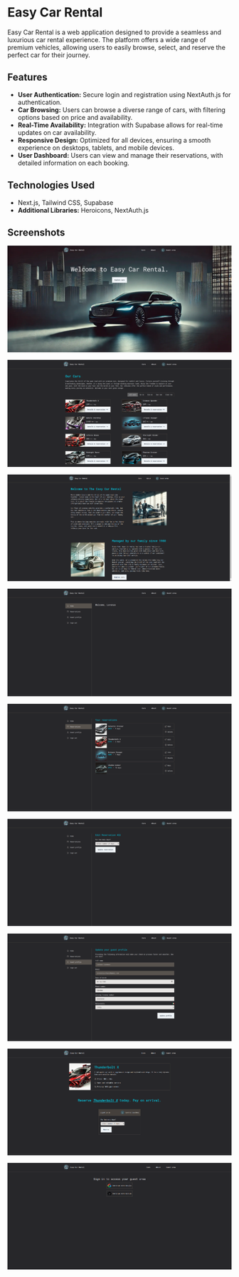 # Easy Car Rental

Easy Car Rental is a web application designed to provide a seamless and luxurious car rental experience. The platform offers a wide range of premium vehicles, allowing users to easily browse, select, and reserve the perfect car for their journey.

## Features

- **User Authentication:** Secure login and registration using NextAuth.js for authentication.
- **Car Browsing:** Users can browse a diverse range of cars, with filtering options based on price and availability.
- **Real-Time Availability:** Integration with Supabase allows for real-time updates on car availability.
- **Responsive Design:** Optimized for all devices, ensuring a smooth experience on desktops, tablets, and mobile devices.
- **User Dashboard:** Users can view and manage their reservations, with detailed information on each booking.

## Technologies Used

- Next.js, Tailwind CSS, Supabase
- **Additional Libraries:** Heroicons, NextAuth.js

## Screenshots

![Easy Car Rental 1 Screenshot](screenshots/easy-car-rental-1.png)

![Easy Car Rental 2 Screenshot](screenshots/easy-car-rental-2.png)

![Easy Car Rental 3 Screenshot](screenshots/easy-car-rental-3.png)

![Easy Car Rental 4 Screenshot](screenshots/easy-car-rental-4.png)

![Easy Car Rental 5 Screenshot](screenshots/easy-car-rental-5.png)

![Easy Car Rental 6 Screenshot](screenshots/easy-car-rental-6.png)

![Easy Car Rental 7 Screenshot](screenshots/easy-car-rental-7.png)

![Easy Car Rental 8 Screenshot](screenshots/easy-car-rental-8.png)

![Easy Car Rental 9 Screenshot](screenshots/easy-car-rental-9.png)

